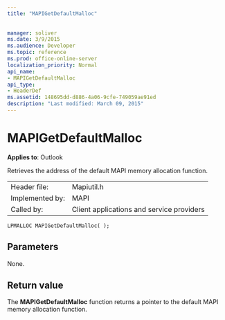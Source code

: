 ```yaml
---
title: "MAPIGetDefaultMalloc"
 
 
manager: soliver
ms.date: 3/9/2015
ms.audience: Developer
ms.topic: reference
ms.prod: office-online-server
localization_priority: Normal
api_name:
- MAPIGetDefaultMalloc
api_type:
- HeaderDef
ms.assetid: 148695dd-d886-4a06-9cfe-749059ae91ed
description: "Last modified: March 09, 2015"
---
```


# MAPIGetDefaultMalloc

  
  
**Applies to**: Outlook 
  
Retrieves the address of the default MAPI memory allocation function.
  
|||
|:-----|:-----|
|Header file:  <br/> |Mapiutil.h  <br/> |
|Implemented by:  <br/> |MAPI  <br/> |
|Called by:  <br/> |Client applications and service providers  <br/> |
   
```
LPMALLOC MAPIGetDefaultMalloc( );
```

## Parameters

None. 
  
## Return value

The **MAPIGetDefaultMalloc** function returns a pointer to the default MAPI memory allocation function. 
  

